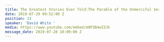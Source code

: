 ```yaml
---
title: The Greatest Stories Ever Told:The Parable of the Unmerciful Servant
date: 2019-07-29 09:52:00 Z
position: 13
speaker: 'David White '
media: https://www.youtube.com/embed/m9P3B4wZ3Jk
message_date: 2019-07-28 10:00:00 Z
---
```


